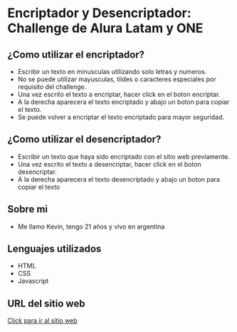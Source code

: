 <h1>Encriptador y Desencriptador: Challenge de Alura Latam y ONE</h1>
<h2>¿Como utilizar el encriptador?</h2>
<ul>
  <li>Escribir un texto en minusculas utilizando solo letras y numeros.</li>
  <li>No se puede utilizar mayusculas, tildes o caracteres especiales por requisito del challenge.</li>
  <li>Una vez escrito el texto a encriptar, hacer click en el boton encriptar.</li>
  <li>A la derecha aparecera el texto encriptado y abajo un boton para copiar el texto.</li>
  <li>Se puede volver a encriptar el texto encriptado para mayor seguridad.</li>
</ul>

<h2>¿Como utilizar el desencriptador?</h2>
<ul>
  <li>Escribir un texto que haya sido encriptado con el sitio web previamente.</li>
  <li>Una vez escrito el texto a desencriptar, hacer click en el boton desencriptar.</li>
  <li>A la derecha aparecera el texto desencriptado y abajo un boton para copiar el texto</li>
</ul>

<h2>Sobre mi</h2>
<ul>
  <li>Me llamo Kevin, tengo 21 años y vivo en argentina</li>
</ul>

<h2>Lenguajes utilizados</h2>
<ul>
  <li>HTML</li>
  <li>CSS</li>
  <li>Javascript</li>
</ul>

<h2>URL del sitio web</h2>
<a href="https://kevmpr.github.io/encriptadorONE/" target="_blank">Click para ir al sitio web</a>
